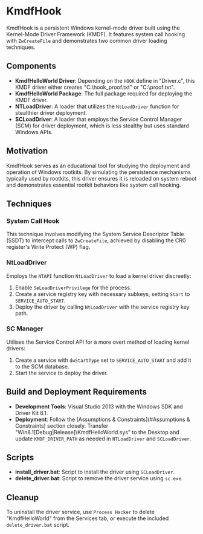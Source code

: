 # KmdfHook

KmdfHook is a persistent Windows kernel-mode driver built using the Kernel-Mode
Driver Framework (KMDF). It features system call hooking with `ZwCreateFile` and
demonstrates two common driver loading techniques.

## Components

- **KmdfHelloWorld Driver**: Depending on the `HOOK` define in "Driver.c", this
  KMDF driver either creates "C:\hook_proof.txt" or "C:\proof.txt".
- **KmdfHelloWorld Package**: The full package required for deploying the KMDF
  driver.
- **NTLoadDriver**: A loader that utilizes the `NtLoadDriver` function for
  stealthier driver deployment.
- **SCLoadDriver**: A loader that employs the Service Control Manager (SCM) for
  driver deployment, which is less stealthy but uses standard Windows APIs.

## Motivation

KmdfHook serves as an educational tool for studying the deployment and operation
of Windows rootkits. By simulating the persistence mechanisms typically used by
rootkits, this driver ensures it is reloaded on system reboot and demonstrates
essential rootkit behaviors like system call hooking.

## Techniques

### System Call Hook

This technique involves modifying the System Service Descriptor Table (SSDT) to
intercept calls to `ZwCreateFile`, achieved by disabling the CR0 register's
Write Protect (WP) flag.

### NtLoadDriver

Employs the `NTAPI` function `NtLoadDriver` to load a kernel driver discreetly:

1. Enable `SeLoadDriverPrivilege` for the process.
2. Create a service registry key with necessary subkeys, setting `Start` to
   `SERVICE_AUTO_START`.
3. Deploy the driver by calling `NtLoadDriver` with the service registry key
   path.

### SC Manager

Utilises the Service Control API for a more overt method of loading kernel
drivers:

1. Create a service with `dwStartType` set to `SERVICE_AUTO_START` and add it to
the SCM database.
2. Start the service to deploy the driver.

## Build and Deployment Requirements

- **Development Tools**: Visual Studio 2013 with the Windows SDK and Driver Kit
  8.1.
- **Deployment**: Follow the
  [Assumptions & Constraints](#Assumptions & Constraints) section closely.
  Transfer "Win8.1[Debug|Release]\KmdfHelloWorld.sys" to the Desktop and update
  `KMDF_DRIVER_PATH` as needed in `NTLoadDriver` and `SCLoadDriver`.

## Scripts

- **install_driver.bat**: Script to install the driver using `SCLoadDriver`.
- **delete_driver.bat**: Script to remove the driver service using `sc.exe`.

## Cleanup

To uninstall the driver service, use `Process Hacker` to delete "KmdfHelloWorld"
from the Services tab, or execute the included `delete_driver.bat` script.
